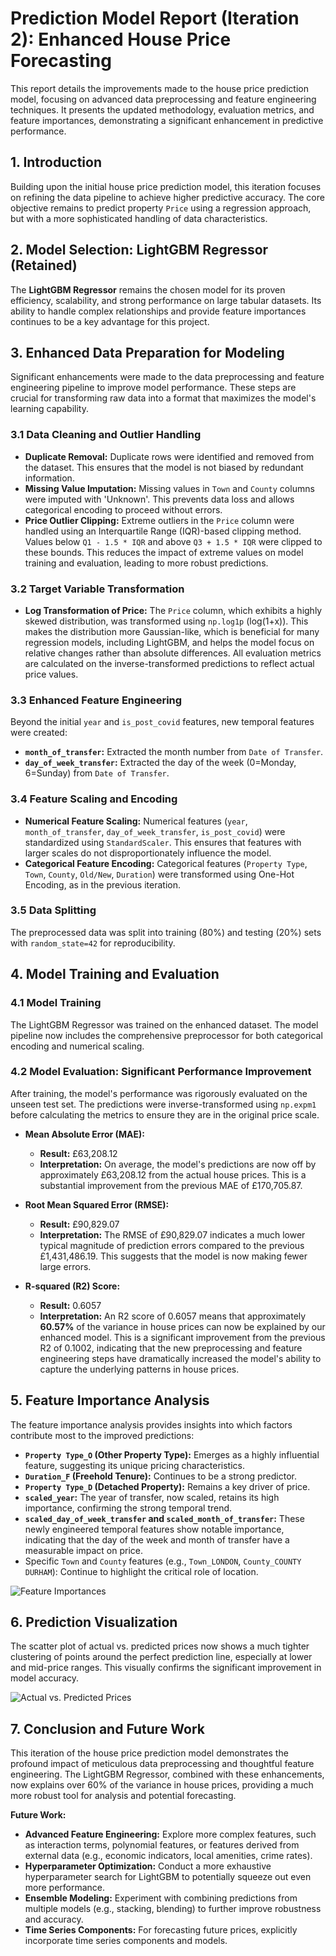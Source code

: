 # Prediction Model Report (Iteration 2): Enhanced House Price Forecasting

This report details the improvements made to the house price prediction model, focusing on advanced data preprocessing and feature engineering techniques. It presents the updated methodology, evaluation metrics, and feature importances, demonstrating a significant enhancement in predictive performance.

## 1. Introduction

Building upon the initial house price prediction model, this iteration focuses on refining the data pipeline to achieve higher predictive accuracy. The core objective remains to predict property `Price` using a regression approach, but with a more sophisticated handling of data characteristics.

## 2. Model Selection: LightGBM Regressor (Retained)

The **LightGBM Regressor** remains the chosen model for its proven efficiency, scalability, and strong performance on large tabular datasets. Its ability to handle complex relationships and provide feature importances continues to be a key advantage for this project.

## 3. Enhanced Data Preparation for Modeling

Significant enhancements were made to the data preprocessing and feature engineering pipeline to improve model performance. These steps are crucial for transforming raw data into a format that maximizes the model's learning capability.

### 3.1 Data Cleaning and Outlier Handling

*   **Duplicate Removal:** Duplicate rows were identified and removed from the dataset. This ensures that the model is not biased by redundant information.
*   **Missing Value Imputation:** Missing values in `Town` and `County` columns were imputed with 'Unknown'. This prevents data loss and allows categorical encoding to proceed without errors.
*   **Price Outlier Clipping:** Extreme outliers in the `Price` column were handled using an Interquartile Range (IQR)-based clipping method. Values below `Q1 - 1.5 * IQR` and above `Q3 + 1.5 * IQR` were clipped to these bounds. This reduces the impact of extreme values on model training and evaluation, leading to more robust predictions.

### 3.2 Target Variable Transformation

*   **Log Transformation of Price:** The `Price` column, which exhibits a highly skewed distribution, was transformed using `np.log1p` (log(1+x)). This makes the distribution more Gaussian-like, which is beneficial for many regression models, including LightGBM, and helps the model focus on relative changes rather than absolute differences. All evaluation metrics are calculated on the inverse-transformed predictions to reflect actual price values.

### 3.3 Enhanced Feature Engineering

Beyond the initial `year` and `is_post_covid` features, new temporal features were created:

*   **`month_of_transfer`:** Extracted the month number from `Date of Transfer`.
*   **`day_of_week_transfer`:** Extracted the day of the week (0=Monday, 6=Sunday) from `Date of Transfer`.

### 3.4 Feature Scaling and Encoding

*   **Numerical Feature Scaling:** Numerical features (`year`, `month_of_transfer`, `day_of_week_transfer`, `is_post_covid`) were standardized using `StandardScaler`. This ensures that features with larger scales do not disproportionately influence the model.
*   **Categorical Feature Encoding:** Categorical features (`Property Type`, `Town`, `County`, `Old/New`, `Duration`) were transformed using One-Hot Encoding, as in the previous iteration.

### 3.5 Data Splitting

The preprocessed data was split into training (80%) and testing (20%) sets with `random_state=42` for reproducibility.

## 4. Model Training and Evaluation

### 4.1 Model Training

The LightGBM Regressor was trained on the enhanced dataset. The model pipeline now includes the comprehensive preprocessor for both categorical encoding and numerical scaling.

### 4.2 Model Evaluation: Significant Performance Improvement

After training, the model's performance was rigorously evaluated on the unseen test set. The predictions were inverse-transformed using `np.expm1` before calculating the metrics to ensure they are in the original price scale.

*   **Mean Absolute Error (MAE):**
    *   **Result:** £63,208.12
    *   **Interpretation:** On average, the model's predictions are now off by approximately £63,208.12 from the actual house prices. This is a substantial improvement from the previous MAE of £170,705.87.

*   **Root Mean Squared Error (RMSE):**
    *   **Result:** £90,829.07
    *   **Interpretation:** The RMSE of £90,829.07 indicates a much lower typical magnitude of prediction errors compared to the previous £1,431,486.19. This suggests that the model is now making fewer large errors.

*   **R-squared (R2) Score:**
    *   **Result:** 0.6057
    *   **Interpretation:** An R2 score of 0.6057 means that approximately **60.57%** of the variance in house prices can now be explained by our enhanced model. This is a significant improvement from the previous R2 of 0.1002, indicating that the new preprocessing and feature engineering steps have dramatically increased the model's ability to capture the underlying patterns in house prices.

## 5. Feature Importance Analysis

The feature importance analysis provides insights into which factors contribute most to the improved predictions:

*   **`Property Type_O` (Other Property Type):** Emerges as a highly influential feature, suggesting its unique pricing characteristics.
*   **`Duration_F` (Freehold Tenure):** Continues to be a strong predictor.
*   **`Property Type_D` (Detached Property):** Remains a key driver of price.
*   **`scaled_year`:** The year of transfer, now scaled, retains its high importance, confirming the strong temporal trend.
*   **`scaled_day_of_week_transfer` and `scaled_month_of_transfer`:** These newly engineered temporal features show notable importance, indicating that the day of the week and month of transfer have a measurable impact on price.
*   Specific `Town` and `County` features (e.g., `Town_LONDON`, `County_COUNTY DURHAM`): Continue to highlight the critical role of location.

![Feature Importances](reports/feature_importances.png)

## 6. Prediction Visualization

The scatter plot of actual vs. predicted prices now shows a much tighter clustering of points around the perfect prediction line, especially at lower and mid-price ranges. This visually confirms the significant improvement in model accuracy.

![Actual vs. Predicted Prices](reports/actual_vs_predicted_prices.png)

## 7. Conclusion and Future Work

This iteration of the house price prediction model demonstrates the profound impact of meticulous data preprocessing and thoughtful feature engineering. The LightGBM Regressor, combined with these enhancements, now explains over 60% of the variance in house prices, providing a much more robust tool for analysis and potential forecasting.

**Future Work:**

*   **Advanced Feature Engineering:** Explore more complex features, such as interaction terms, polynomial features, or features derived from external data (e.g., economic indicators, local amenities, crime rates).
*   **Hyperparameter Optimization:** Conduct a more exhaustive hyperparameter search for LightGBM to potentially squeeze out even more performance.
*   **Ensemble Modeling:** Experiment with combining predictions from multiple models (e.g., stacking, blending) to further improve robustness and accuracy.
*   **Time Series Components:** For forecasting future prices, explicitly incorporate time series components and models.